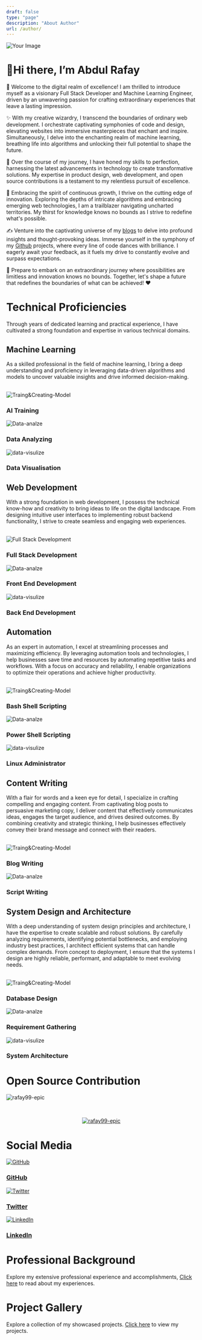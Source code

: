 ```yaml
---
draft: false
type: "page"
description: "About Author"
url: /author/
---
```

<!-- Css files for the github calander -->
<link rel="stylesheet"   href="/css/github-calendar-responsive.css" />
<link rel="stylesheet" href="/css/github-calendar.css">

<!-- Css Files fro the Way Hand & Inro Circle Image -->
<link rel="stylesheet" href="/css/wave-hand.css">
<link rel="stylesheet" href="/css/intro-image.css">

<!-- Css for the Author Page -->
<link rel="stylesheet" href="/css/author-page.css">

<!-- Js files for the Github Calander -->
<script defer src="/js/github-calendar.min.js"></script>
<script defer src="/js/github-caender-fetch.js"></script>

<div class="circle">
  <img src="/images/avatar.jpg" alt="Your Image">
</div>

<h1><span class="wave">👋</span>Hi there, I’m Abdul Rafay</h1>

🌟 Welcome to the digital realm of excellence! I am thrilled to introduce myself as a visionary Full Stack Developer and Machine Learning Engineer, driven by an unwavering passion for crafting extraordinary experiences that leave a lasting impression.

✨ With my creative wizardry, I transcend the boundaries of ordinary web development. I orchestrate captivating symphonies of code and design, elevating websites into immersive masterpieces that enchant and inspire. Simultaneously, I delve into the enchanting realm of machine learning, breathing life into algorithms and unlocking their full potential to shape the future.

🚀 Over the course of my journey, I have honed my skills to perfection, harnessing the latest advancements in technology to create transformative solutions. My expertise in product design, web development, and open source contributions is a testament to my relentless pursuit of excellence.

🌱 Embracing the spirit of continuous growth, I thrive on the cutting edge of innovation. Exploring the depths of intricate algorithms and embracing emerging web technologies, I am a trailblazer navigating uncharted territories. My thirst for knowledge knows no bounds as I strive to redefine what's possible.

✍️ Venture into the captivating universe of my [blogs](https://future-insight.blog/post) to delve into profound insights and thought-provoking ideas. Immerse yourself in the symphony of my [Github](https://github.com/rafay99-epic) projects, where every line of code dances with brilliance. I eagerly await your feedback, as it fuels my drive to constantly evolve and surpass expectations.

🌌 Prepare to embark on an extraordinary journey where possibilities are limitless and innovation knows no bounds. Together, let's shape a future that redefines the boundaries of what can be achieved! ❤️


<h1>Technical Proficiencies</h1>
<p>Through years of dedicated learning and practical experience, I have cultivated a strong foundation and expertise in various technical domains.</p>

<h2>Machine Learning</h2>
<p>As a skilled professional in the field of machine learning, I bring a deep understanding and proficiency in leveraging data-driven algorithms and models to uncover valuable insights and drive informed decision-making.</p>
<br>
<div class="card-container">
  <div class="card-skill">
    <a>
      <img src="/images/2023/pages/author-page-images/20945590-PhotoRoom.png-PhotoRoom.png" alt="Traing&Creating-Model">
      <div class="card-content">
        <h3>AI Training</h3>
      </div>
    </a>
  </div>
  <div class="card-skill">
    <a>
      <img src="/images/2023/pages/author-page-images/Data-analyize.png" alt="Data-analze">
      <div class="card-content">
        <h3>Data Analyzing</h3>
      </div>
    </a>
  </div>
  <div class="card-skill">
    <a>
      <img src="/images/2023/pages/author-page-images/dATA visualization.png" alt="data-visulize">
      <div class="card-content">
        <h3>Data Visualisation</h3>
      </div>
    </a>
  </div>
</div>

<h2>Web Development</h2>
<p>With a strong foundation in web development, I possess the technical know-how and creativity to bring ideas to life on the digital landscape. From designing intuitive user interfaces to implementing robust backend functionality, I strive to create seamless and engaging web experiences.</p>
<br>
<div class="card-container">
  <div class="card-skill">
    <a>
      <img src="/images/2023/pages/author-page-images/full-stack-dev-2.png" alt="Full Stack Development">
      <div class="card-content">
        <h3>Full Stack Development</h3>
      </div>
    </a>
  </div>
  <div class="card-skill">
    <a>
      <img src="/images/2023/pages/author-page-images/front-end-2.png" alt="Data-analze">
      <div class="card-content">
        <h3>Front End Development</h3>
      </div>
    </a>
  </div>
  <div class="card-skill">
    <a>
      <img src="/images/2023/pages/author-page-images/back0end.png" alt="data-visulize">
      <div class="card-content">
        <h3>Back End Development</h3>
      </div>
    </a>
  </div>
</div>

<h2>Automation</h2>
<p>As an expert in automation, I excel at streamlining processes and maximizing efficiency. By leveraging automation tools and technologies, I help businesses save time and resources by automating repetitive tasks and workflows. With a focus on accuracy and reliability, I enable organizations to optimize their operations and achieve higher productivity.</p>
<br>
<div class="card-container">
  <div class="card-skill">
    <a>
      <img src="/images/2023/pages/author-page-images/Bash Shell.png" alt="Traing&Creating-Model">
      <div class="card-content">
        <h3>Bash Shell Scripting</h3>
      </div>
    </a>
  </div>
  <div class="card-skill">
    <a>
      <img src="/images/2023/pages/author-page-images/PowerShell.png" alt="Data-analze">
      <div class="card-content">
        <h3>Power Shell Scripting</h3>
      </div>
    </a>
  </div>
  <div class="card-skill">
    <a>
      <img src="/images/2023/pages/author-page-images/Linux-admin.png" alt="data-visulize">
      <div class="card-content">
        <h3>Linux Administrator</h3>
      </div>
    </a>
  </div>
</div>

<h2>Content Writing</h2>
<p>With a flair for words and a keen eye for detail, I specialize in crafting compelling and engaging content. From captivating blog posts to persuasive marketing copy, I deliver content that effectively communicates ideas, engages the target audience, and drives desired outcomes. By combining creativity and strategic thinking, I help businesses effectively convey their brand message and connect with their readers.</p>
<br>
<div class="card-container">
  <div class="card-skill">
    <a>
      <img src="/images/2023/pages/author-page-images/Blog-writing.png" alt="Traing&Creating-Model">
      <div class="card-content">
        <h3>Blog Writing</h3>
      </div>
    </a>
  </div>
  <div class="card-skill">
    <a>
      <img src="/images/2023/pages/author-page-images/Scripting.png" alt="Data-analze">
      <div class="card-content">
        <h3>Script Writing</h3>
      </div>
    </a>
  </div>
</div>

<h2>System Design and Architecture</h2>
<p>With a deep understanding of system design principles and architecture, I have the expertise to create scalable and robust solutions. By carefully analyzing requirements, identifying potential bottlenecks, and employing industry best practices, I architect efficient systems that can handle complex demands. From concept to deployment, I ensure that the systems I design are highly reliable, performant, and adaptable to meet evolving needs.</p>
<br>
<div class="card-container">
  <div class="card-skill">
    <a>
      <img src="/images/2023/pages/author-page-images/databaase.png" alt="Traing&Creating-Model">
      <div class="card-content">
        <h3>Database Design</h3>
      </div>
    </a>
  </div>
  <div class="card-skill">
    <a>
      <img src="/images/2023/pages/author-page-images/req-gathering.png" alt="Data-analze">
      <div class="card-content">
        <h3>Requirement Gathering</h3>
      </div>
    </a>
  </div>
  <div class="card-skill">
    <a>
      <img src="/images/2023/pages/author-page-images/system.png" alt="data-visulize">
      <div class="card-content">
        <h3>System Architecture</h3>
      </div>
    </a>
  </div>
</div>


<h1>Open Source Contribution</h1>

<!-- Error: The github calendar is not loading properply -->
<!-- <div class="calendar">
    <div class="error-message">
        <span class="error-icon">&#9888;</span>
        <p class="error-text">Oops! An error occurred while loading the data. Please try again later.</p>
    </div>
</div> -->


<p><img align="center" src="https://github-readme-stats.vercel.app/api/top-langs?username=rafay99-epic&show_icons=true&locale=en&layout=compact" alt="rafay99-epic" /></p>
<br>

<p align="center">
  <a href="https://github.com/rafay99-epic">
    <img src="https://github-profile-trophy.vercel.app/?username=rafay99-epic&theme=tokyonight&row=3&column=5&margin-w=15&margin-h=15&no-bg=true" alt="rafay99-epic" />
  </a>
</p>

<!-- <div class="container">
  <img src="https://github-profile-trophy.vercel.app/?rafay99-epic=ryo-ma&theme=tokyonight">
</div> -->


<h1>Social Media</h1>
<div class="card-container">
  <div class="card">
    <a href="https://github.com/rafay99-epic" target="_blank" rel="noopener noreferrer">
      <img src="/images/2023/pages/author-page-images/GitHub.png" alt="GitHub">
      <div class="card-content">
        <h3>GitHub</h3>
      </div>
    </a>
  </div>
  <div class="card">
    <a href="https://twitter.com/abdul_rafay99/" target="_blank" rel="noopener noreferrer">
      <img src="/images/2023/pages/author-page-images/Untitled design.png" alt="Twitter">
      <div class="card-content">
        <h3>Twitter</h3>
      </div>
    </a>
  </div>
  <div class="card">
    <a href="https://www.linkedin.com/in/abdul-rafay-0ab626197" target="_blank" rel="noopener noreferrer">
      <img src="/images/2023/pages/author-page-images/Linkedin.png" alt="LinkedIn">
      <div class="card-content">
        <h3>LinkedIn</h3>
      </div>
    </a>
  </div>
</div>

<h1>Professional Background</h1>

Explore my extensive professional experience and accomplishments, [Click here](/Author-Experience) to read about my experiences.

<h1> Project Gallery</h1>

Explore a collection of my showcased projects. [Click here](/Project) to view my projects.

 <!-- # Languages and Tools
<img align="left" alt="Visual Studio Code" width="26px" src="https://cdn.jsdelivr.net/gh/devicons/devicon/icons/vscode/vscode-original.svg" style="padding-right:10px;" />
<img align="left" alt="HTML5" width="26px" src="https://cdn.jsdelivr.net/gh/devicons/devicon/icons/html5/html5-original.svg" style="padding-right:10px;" />
<img align="left" alt="CSS3" width="26px" src="https://cdn.jsdelivr.net/gh/devicons/devicon/icons/css3/css3-original.svg" style="padding-right:10px;" />
<img align="left" alt="JavaScript" width="26px" src="https://cdn.jsdelivr.net/gh/devicons/devicon/icons/javascript/javascript-original.svg" style="padding-right:10px;" />
<img align="left" alt="Node.js" width="26px" src="https://cdn.jsdelivr.net/gh/devicons/devicon/icons/nodejs/nodejs-original.svg" style="padding-right:10px;" />
<img align="left" alt="MongoDB" width="26px" src="https://cdn.jsdelivr.net/gh/devicons/devicon/icons/mongodb/mongodb-original.svg" style="padding-right:10px;" />
<img align="left" alt="MySQL" width="26px" src="https://cdn.jsdelivr.net/gh/devicons/devicon/icons/mysql/mysql-original.svg" style="padding-right:10px;" />
<img align="left" alt="Git" width="26px" src="https://cdn.jsdelivr.net/gh/devicons/devicon/icons/git/git-original.svg" style="padding-right:10px;" />
<img align="left" alt="GitHub" width="26px" src="https://user-images.githubusercontent.com/3369400/139447912-e0f43f33-6d9f-45f8-be46-2df5bbc91289.png" style="padding-right:10px;" />
<img align="left" alt="Terminal" width="26px" src="/images/img/terminal-dark.svg" />
<br> 
 -->
